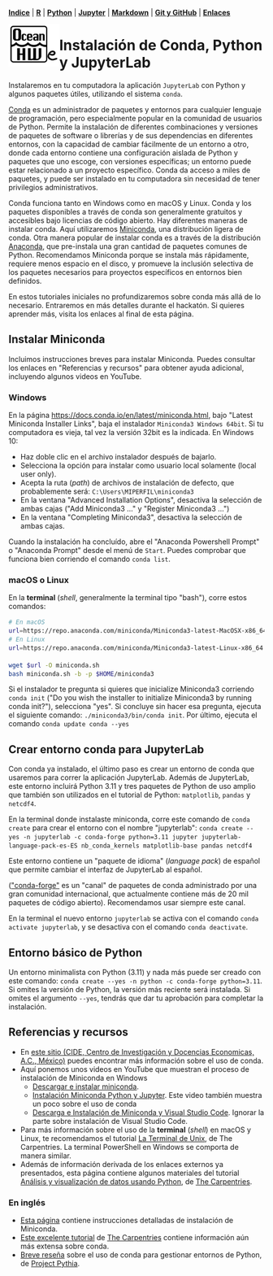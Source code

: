 <p align="left">
<strong><a href="../Indice.md">Indice</a></strong>
|
<strong><a href="../Intro-a-R/R.md">R</a></strong>
|
<strong><a href="../Intro-a-Python/Python.md">Python</a></strong>
|
<strong><a href="../Intro-a-Jupyter/Jupyter.md">Jupyter</a></strong>
|
<strong><a href="../Intro-a-Markdown/Markdown.md">Markdown</a></strong>
|
<strong><a href="../Intro-a-github/Github.md">Git y GitHub</a></strong>
|
<strong><a href="../enlaces.md">Enlaces</a></strong>
</p>

<img     style="float: left;" src="OHWe.png" width="100"> 

# Instalación de Conda, Python y JupyterLab

Instalaremos en tu computadora la aplicación `JupyterLab` con Python y algunos paquetes útiles, utilizando el sistema `conda`. 

[Conda](https://docs.conda.io) es un administrador de paquetes y entornos para cualquier lenguaje de programación, pero especialmente popular en la comunidad de usuarios de Python. Permite la instalación de diferentes combinaciones y versiones de paquetes de software o librerías y de sus dependencias en diferentes entornos, con la capacidad de cambiar fácilmente de un entorno a otro, donde cada entorno contiene una configuración aislada de Python y paquetes que uno escoge, con versiones específicas; un entorno puede estar relacionado a un proyecto específico. Conda da acceso a miles de paquetes, y puede ser instalado en tu computadora sin necesidad de tener privilegios administrativos.

Conda funciona tanto en Windows como en macOS y Linux. Conda y los paquetes disponibles a través de conda son generalmente gratuitos y accesibles bajo licencias de código abierto. Hay diferentes maneras de instalar conda. Aquí utilizaremos [Miniconda](https://conda.io/miniconda.html), una distribución ligera de conda. Otra manera popular de instalar conda es a través de la distribución [Anaconda](https://www.anaconda.com/products/distribution), que pre-instala una gran cantidad de paquetes comunes de Python. Recomendamos Miniconda porque se instala más rápidamente, requiere menos espacio en el disco, y promueve la inclusión selectiva de los paquetes necesarios para proyectos específicos en entornos bien definidos.

En estos tutoriales iniciales no profundizaremos sobre conda más allá de lo necesario. Entraremos en más detalles durante el hackatón. Si quieres aprender más, visita los enlaces al final de esta página.

## Instalar Miniconda

Incluimos instrucciones breves para instalar Miniconda. Puedes consultar los enlaces en "Referencias y recursos" para obtener ayuda adicional, incluyendo algunos videos en YouTube.

### Windows

En la página https://docs.conda.io/en/latest/miniconda.html, bajo "Latest Miniconda Installer Links", baja el instalador `Miniconda3 Windows 64bit`. Si tu computadora es vieja, tal vez la versión 32bit es la indicada. En Windows 10:

- Haz doble clic en el archivo instalador después de bajarlo.
- Selecciona la opción para instalar como usuario local solamente (local user only).
- Acepta la ruta (*path*) de archivos de instalación de defecto, que probablemente será: `C:\Users\MIPERFIL\miniconda3`
- En la ventana "Advanced Installation Options", desactiva la selección de ambas cajas ("Add Miniconda3 ..." y "Register Miniconda3 ...")
- En la ventana "Completing Miniconda3", desactiva la selección de ambas cajas.

Cuando la instalación ha concluído, abre el "Anaconda Powershell Prompt" o "Anaconda Prompt" desde el menú de `Start`. Puedes comprobar que funciona bien corriendo el comando `conda list`.

### macOS o Linux

En la **terminal** (*shell*, generalmente la terminal tipo "bash"), corre estos comandos:

```bash
# En macOS
url=https://repo.anaconda.com/miniconda/Miniconda3-latest-MacOSX-x86_64.sh
# En Linux
url=https://repo.anaconda.com/miniconda/Miniconda3-latest-Linux-x86_64.sh

wget $url -O miniconda.sh
bash miniconda.sh -b -p $HOME/miniconda3
```

Si el instalador te pregunta si quieres que inicialize Miniconda3 corriendo `conda init` ("Do you wish the installer to initialize Miniconda3 by running conda init?"), selecciona "yes". Si concluye sin hacer esa pregunta, ejecuta el siguiente comando: `./miniconda3/bin/conda init`. Por último, ejecuta el comando `conda update conda --yes`

## Crear entorno conda para JupyterLab

Con conda ya instalado, el último paso es crear un entorno de conda que usaremos para correr la aplicación JupyterLab. Además de JupyterLab, este entorno incluirá Python 3.11 y tres paquetes de Python de uso amplio que también son utilizados en el tutorial de Python: `matplotlib`, `pandas` y `netcdf4`.

En la terminal donde instalaste miniconda, corre este comando de `conda create` para crear el entorno con el nombre "jupyterlab": `conda create --yes -n jupyterlab -c conda-forge python=3.11 jupyter jupyterlab-language-pack-es-ES nb_conda_kernels matplotlib-base pandas netcdf4`

Este entorno contiene un "paquete de idioma" (*language pack*) de español que permite cambiar el interfaz de JupyterLab al español.

(["conda-forge"](https://conda-forge.org) es un "canal" de paquetes de conda administrado por una gran comunidad internacional, que actualmente contiene más de 20 mil paquetes de código abierto). Recomendamos usar siempre este canal.

En la terminal el nuevo entorno `jupyterlab` se activa con el comando `conda activate jupyterlab`, y se desactiva con el comando `conda deactivate`.

## Entorno básico de Python

Un entorno minimalista con Python (3.11) y nada más puede ser creado con este comando: `conda create --yes -n python -c conda-forge python=3.11`. Si omites la versión de Python, la versión más reciente será instalada. Si omites el argumento `--yes`, tendrás que dar tu aprobación para completar la instalación.

## Referencias y recursos

- En [este sitio (CIDE, Centro de Investigación y Docencias Economicas, A.C., México)](https://rafneta.github.io/CienciaDatosPythonCIDE/Laboratorios/Lab1/instalacion.html) puedes encontrar más información sobre el uso de conda. 
- Aquí ponemos unos videos en YouTube que muestran el proceso de instalación de Miniconda en Windows
    - [Descargar e instalar miniconda](https://www.youtube.com/watch?v=oE0JFNipLkA).
    - [Instalación Miniconda Python y Jupyter](https://www.youtube.com/watch?v=E2fKTS8slLo). Este video también muestra un poco sobre el uso de conda
    - [Descarga e Instalación de Miniconda y Visual Studio Code](https://www.youtube.com/watch?v=sT44XmAuSsE). Ignorar la parte sobre instalación de Visual Studio Code.
- Para más información sobre el uso de la **terminal** (*shell*) en macOS y Linux, te recomendamos el tutorial [La Terminal de Unix](https://swcarpentry.github.io/shell-novice-es/), de The Carpentries. La terminal PowerShell en Windows se comporta de manera similar.
- Además de información derivada de los enlaces externos ya presentados, esta página contiene algunos materiales del tutorial [Análisis y visualización de datos usando Python](https://datacarpentry.org/python-ecology-lesson-es/index.html), de [The Carpentries](https://carpentries.org).

### En inglés

- [Esta página](https://conda.io/projects/conda/en/latest/user-guide/install/index.html) contiene instrucciones detalladas de instalación de Miniconda.
- [Este excelente tutorial](https://carpentries-incubator.github.io/introduction-to-conda-for-data-scientists/) de [The Carpentries](https://carpentries.org) contiene información aún más extensa sobre conda.
- [Breve reseña](https://foundations.projectpythia.org/foundations/conda.html) sobre el uso de conda para gestionar entornos de Python, de [Project Pythia](https://projectpythia.org/).
